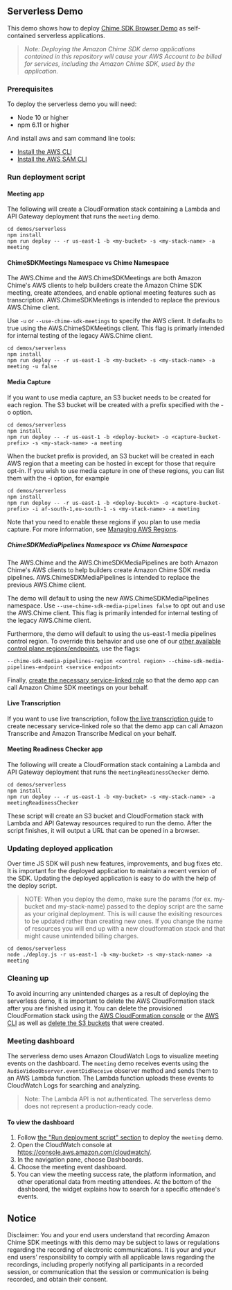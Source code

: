 ## Serverless Demo

This demo shows how to deploy [Chime SDK Browser Demo](https://github.com/aws/amazon-chime-sdk-js/tree/main/demos/browser) as self-contained serverless applications.

> *Note: Deploying the Amazon Chime SDK demo applications contained in this repository will cause your AWS Account to be billed for services, including the Amazon Chime SDK, used by the application.*

### Prerequisites

To deploy the serverless demo you will need:

- Node 10 or higher
- npm 6.11 or higher

And install aws and sam command line tools:

* [Install the AWS CLI](https://docs.aws.amazon.com/cli/latest/userguide/install-cliv1.html)
* [Install the AWS SAM CLI](https://docs.aws.amazon.com/serverless-application-model/latest/developerguide/serverless-sam-cli-install.html)

### Run deployment script

#### Meeting app
The following will create a CloudFormation stack containing a Lambda and
API Gateway deployment that runs the `meeting` demo.

```
cd demos/serverless
npm install
npm run deploy -- -r us-east-1 -b <my-bucket> -s <my-stack-name> -a meeting
```

#### ChimeSDKMeetings Namespace vs Chime Namespace
The AWS.Chime and the AWS.ChimeSDKMeetings are both Amazon Chime's AWS clients to help builders create the Amazon Chime SDK meeting, create attendees, and enable optional meeting features such as transcription. AWS.ChimeSDKMeetings is intended to replace the previous AWS.Chime client.

Use `-u` or `--use-chime-sdk-meetings` to specify the AWS client. It defaults to true using the AWS.ChimeSDKMeetings client. This flag is primarly intended for internal testing of the legacy AWS.Chime client.

```
cd demos/serverless
npm install
npm run deploy -- -r us-east-1 -b <my-bucket> -s <my-stack-name> -a meeting -u false
```

#### Media Capture
If you want to use media capture, an S3 bucket needs to be created for each region.
The S3 bucket will be created with a prefix specified with the -o option.

```
cd demos/serverless
npm install
npm run deploy -- -r us-east-1 -b <deploy-bucket> -o <capture-bucket-prefix> -s <my-stack-name> -a meeting
```

When the bucket prefix is provided, an S3 bucket will be created in each AWS region that
a meeting can be hosted in except for those that require opt-in. If you wish to use
media capture in one of these regions, you can list them with the -i option, for example

```
cd demos/serverless
npm install
npm run deploy -- -r us-east-1 -b <deploy-bucekt> -o <capture-bucket-prefix> -i af-south-1,eu-south-1 -s <my-stack-name> -a meeting
```

Note that you need to enable these regions if you plan to use media capture. For more information, see [Managing AWS Regions](https://docs.aws.amazon.com/general/latest/gr/rande-manage.html).

##### ChimeSDKMediaPipelines Namespace vs Chime Namespace
The AWS.Chime and the AWS.ChimeSDKMediaPipelines are both Amazon Chime's AWS clients to help builders create Amazon Chime SDK media pipelines. AWS.ChimeSDKMediaPipelines is intended to replace the previous AWS.Chime client.

The demo will default to using the new AWS.ChimeSDKMediaPipelines namespace. Use `--use-chime-sdk-media-pipelines false` to opt out and use the AWS.Chime client. This flag is primarily intended for internal testing of the legacy AWS.Chime client.

Furthermore, the demo will default to using the us-east-1 media pipelines control region. To override this behavior and use one of our [other available control plane regions/endpoints](https://docs.aws.amazon.com/chime-sdk/latest/dg/migrate-pipelines.html), use the flags:
```
--chime-sdk-media-pipelines-region <control region> --chime-sdk-media-pipelines-endpoint <service endpoint>
```

Finally, [create the necessary service-linked role](https://docs.aws.amazon.com/chime-sdk/latest/dg/create-pipeline-role.html) so that the demo app can call Amazon Chime SDK meetings on your behalf.

#### Live Transcription
If you want to use live transcription, follow [the live transcription guide](https://docs.aws.amazon.com/chime/latest/dg/meeting-transcription.html) to create necessary service-linked role so that the demo app can call Amazon Transcribe and Amazon Transcribe Medical on your behalf.

#### Meeting Readiness Checker app
The following will create a CloudFormation stack containing a Lambda and
API Gateway deployment that runs the `meetingReadinessChecker` demo.

```
cd demos/serverless
npm install
npm run deploy -- -r us-east-1 -b <my-bucket> -s <my-stack-name> -a meetingReadinessChecker
```

These script will create an S3 bucket and CloudFormation stack
with Lambda and API Gateway resources required to run the demo. After the script
finishes, it will output a URL that can be opened in a browser.

### Updating deployed application
Over time JS SDK will push new features, improvements, and bug fixes etc. It is important for the deployed application to maintain a recent version of the SDK. Updating the deployed application is easy to do with the help of the deploy script. 

> NOTE: When you deploy the demo, make sure the params (for ex. my-bucket and my-stack-name) passed to the deploy script are the same as your original deployment. This is will cause the exisiting resources to be updated rather than creating new ones. If you change the name of resources you will end up with a new cloudformation stack and that might cause unintended billing charges.

```
cd demos/serverless
node ./deploy.js -r us-east-1 -b <my-bucket> -s <my-stack-name> -a meeting
```

### Cleaning up
To avoid incurring any unintended charges as a result of deploying the serverless demo, it is important to delete the AWS CloudFormation stack after you are finished using it. You can delete the provisioned CloudFormation stack using the [AWS CloudFormation console](https://docs.aws.amazon.com/AWSCloudFormation/latest/UserGuide/cfn-console-delete-stack.html) or the [AWS CLI](https://docs.aws.amazon.com/AWSCloudFormation/latest/UserGuide/using-cfn-cli-deleting-stack.html) as well as [delete the S3 buckets](https://docs.aws.amazon.com/AmazonS3/latest/userguide/delete-bucket.html) that were created.

### Meeting dashboard
The serverless demo uses Amazon CloudWatch Logs to visualize meeting events on the dashboard.
The `meeting` demo receives events using the `AudioVideoObserver.eventDidReceive` observer method and sends them to an AWS Lambda function.
The Lambda function uploads these events to CloudWatch Logs for searching and analyzing.

> Note: The Lambda API is not authenticated. The serverless demo does not represent a production-ready code.

#### To view the dashboard
1. Follow [the "Run deployment script" section](#meeting-app) to deploy the `meeting` demo.
2. Open the CloudWatch console at https://console.aws.amazon.com/cloudwatch/.
3. In the navigation pane, choose Dashboards.
4. Choose the meeting event dashboard.
5. You can view the meeting success rate, the platform information, and other operational data from meeting attendees.
  At the bottom of the dashboard, the widget explains how to search for a specific attendee's events.


## Notice
Disclaimer: You and your end users understand that recording Amazon Chime SDK meetings with this demo may be subject to laws or regulations regarding the recording of electronic communications. It is your and your end users’ responsibility to comply with all applicable laws regarding the recordings, including properly notifying all participants in a recorded session, or communication that the session or communication is being recorded, and obtain their consent.
